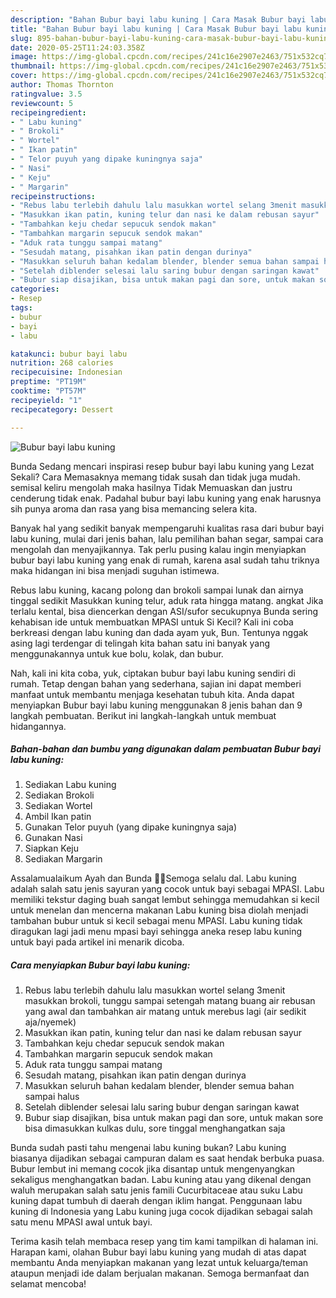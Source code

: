 ```yaml
---
description: "Bahan Bubur bayi labu kuning | Cara Masak Bubur bayi labu kuning Yang Enak Dan Mudah"
title: "Bahan Bubur bayi labu kuning | Cara Masak Bubur bayi labu kuning Yang Enak Dan Mudah"
slug: 895-bahan-bubur-bayi-labu-kuning-cara-masak-bubur-bayi-labu-kuning-yang-enak-dan-mudah
date: 2020-05-25T11:24:03.358Z
image: https://img-global.cpcdn.com/recipes/241c16e2907e2463/751x532cq70/bubur-bayi-labu-kuning-foto-resep-utama.jpg
thumbnail: https://img-global.cpcdn.com/recipes/241c16e2907e2463/751x532cq70/bubur-bayi-labu-kuning-foto-resep-utama.jpg
cover: https://img-global.cpcdn.com/recipes/241c16e2907e2463/751x532cq70/bubur-bayi-labu-kuning-foto-resep-utama.jpg
author: Thomas Thornton
ratingvalue: 3.5
reviewcount: 5
recipeingredient:
- " Labu kuning"
- " Brokoli"
- " Wortel"
- " Ikan patin"
- " Telor puyuh yang dipake kuningnya saja"
- " Nasi"
- " Keju"
- " Margarin"
recipeinstructions:
- "Rebus labu terlebih dahulu lalu masukkan wortel selang 3menit masukkan brokoli, tunggu sampai setengah matang buang air rebusan yang awal dan tambahkan air matang untuk merebus lagi (air sedikit aja/nyemek)"
- "Masukkan ikan patin, kuning telur dan nasi ke dalam rebusan sayur"
- "Tambahkan keju chedar sepucuk sendok makan"
- "Tambahkan margarin sepucuk sendok makan"
- "Aduk rata tunggu sampai matang"
- "Sesudah matang, pisahkan ikan patin dengan durinya"
- "Masukkan seluruh bahan kedalam blender, blender semua bahan sampai halus"
- "Setelah diblender selesai lalu saring bubur dengan saringan kawat"
- "Bubur siap disajikan, bisa untuk makan pagi dan sore, untuk makan sore bisa dimasukkan kulkas dulu, sore tinggal menghangatkan saja"
categories:
- Resep
tags:
- bubur
- bayi
- labu

katakunci: bubur bayi labu 
nutrition: 268 calories
recipecuisine: Indonesian
preptime: "PT19M"
cooktime: "PT57M"
recipeyield: "1"
recipecategory: Dessert

---
```



![Bubur bayi labu kuning](https://img-global.cpcdn.com/recipes/241c16e2907e2463/751x532cq70/bubur-bayi-labu-kuning-foto-resep-utama.jpg)

Bunda Sedang mencari inspirasi resep bubur bayi labu kuning yang Lezat Sekali? Cara Memasaknya memang tidak susah dan tidak juga mudah. semisal keliru mengolah maka hasilnya Tidak Memuaskan dan justru cenderung tidak enak. Padahal bubur bayi labu kuning yang enak harusnya sih punya aroma dan rasa yang bisa memancing selera kita.

Banyak hal yang sedikit banyak mempengaruhi kualitas rasa dari bubur bayi labu kuning, mulai dari jenis bahan, lalu pemilihan bahan segar, sampai cara mengolah dan menyajikannya. Tak perlu pusing kalau ingin menyiapkan bubur bayi labu kuning yang enak di rumah, karena asal sudah tahu triknya maka hidangan ini bisa menjadi suguhan istimewa.

Rebus labu kuning, kacang polong dan brokoli sampai lunak dan airnya tinggal sedikit Masukkan kuning telur, aduk rata hingga matang. angkat Jika terlalu kental, bisa diencerkan dengan ASI/sufor secukupnya Bunda sering kehabisan ide untuk membuatkan MPASI untuk Si Kecil? Kali ini coba berkreasi dengan labu kuning dan dada ayam yuk, Bun. Tentunya nggak asing lagi terdengar di telingah kita bahan satu ini banyak yang menggunakannya untuk kue bolu, kolak, dan bubur.


Nah, kali ini kita coba, yuk, ciptakan bubur bayi labu kuning sendiri di rumah. Tetap dengan bahan yang sederhana, sajian ini dapat memberi manfaat untuk membantu menjaga kesehatan tubuh kita. Anda dapat menyiapkan Bubur bayi labu kuning menggunakan 8 jenis bahan dan 9 langkah pembuatan. Berikut ini langkah-langkah untuk membuat hidangannya.

<!--inarticleads1-->

##### Bahan-bahan dan bumbu yang digunakan dalam pembuatan Bubur bayi labu kuning:

1. Sediakan  Labu kuning
1. Sediakan  Brokoli
1. Sediakan  Wortel
1. Ambil  Ikan patin
1. Gunakan  Telor puyuh (yang dipake kuningnya saja)
1. Gunakan  Nasi
1. Siapkan  Keju
1. Sediakan  Margarin


Assalamualaikum Ayah dan Bunda 🙏😍Semoga selalu dal. Labu kuning adalah salah satu jenis sayuran yang cocok untuk bayi sebagai MPASI. Labu memiliki tekstur daging buah sangat lembut sehingga memudahkan si kecil untuk menelan dan mencerna makanan Labu kuning bisa diolah menjadi tambahan bubur untuk si kecil sebagai menu MPASI. Labu kuning tidak diragukan lagi jadi menu mpasi bayi sehingga aneka resep labu kuning untuk bayi pada artikel ini menarik dicoba. 

<!--inarticleads2-->

##### Cara menyiapkan Bubur bayi labu kuning:

1. Rebus labu terlebih dahulu lalu masukkan wortel selang 3menit masukkan brokoli, tunggu sampai setengah matang buang air rebusan yang awal dan tambahkan air matang untuk merebus lagi (air sedikit aja/nyemek)
1. Masukkan ikan patin, kuning telur dan nasi ke dalam rebusan sayur
1. Tambahkan keju chedar sepucuk sendok makan
1. Tambahkan margarin sepucuk sendok makan
1. Aduk rata tunggu sampai matang
1. Sesudah matang, pisahkan ikan patin dengan durinya
1. Masukkan seluruh bahan kedalam blender, blender semua bahan sampai halus
1. Setelah diblender selesai lalu saring bubur dengan saringan kawat
1. Bubur siap disajikan, bisa untuk makan pagi dan sore, untuk makan sore bisa dimasukkan kulkas dulu, sore tinggal menghangatkan saja


Bunda sudah pasti tahu mengenai labu kuning bukan? Labu kuning biasanya dijadikan sebagai campuran dalam es saat hendak berbuka puasa. Bubur lembut ini memang cocok jika disantap untuk mengenyangkan sekaligus menghangatkan badan. Labu kuning atau yang dikenal dengan waluh merupakan salah satu jenis famili Cucurbitaceae atau suku Labu kuning dapat tumbuh di daerah dengan iklim hangat. Penggunaan labu kuning di Indonesia yang Labu kuning juga cocok dijadikan sebagai salah satu menu MPASI awal untuk bayi. 

Terima kasih telah membaca resep yang tim kami tampilkan di halaman ini. Harapan kami, olahan Bubur bayi labu kuning yang mudah di atas dapat membantu Anda menyiapkan makanan yang lezat untuk keluarga/teman ataupun menjadi ide dalam berjualan makanan. Semoga bermanfaat dan selamat mencoba!

